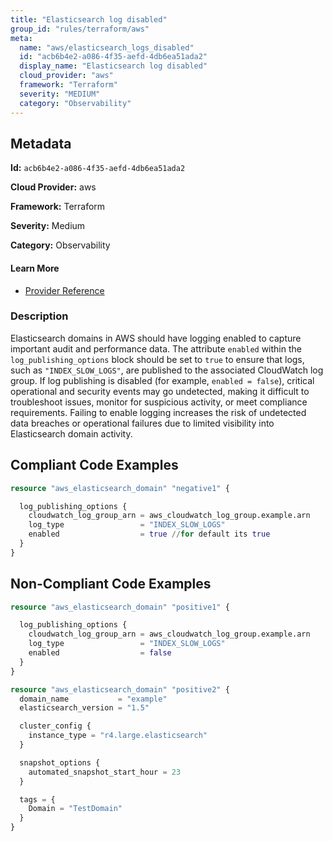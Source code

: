 ```yaml
---
title: "Elasticsearch log disabled"
group_id: "rules/terraform/aws"
meta:
  name: "aws/elasticsearch_logs_disabled"
  id: "acb6b4e2-a086-4f35-aefd-4db6ea51ada2"
  display_name: "Elasticsearch log disabled"
  cloud_provider: "aws"
  framework: "Terraform"
  severity: "MEDIUM"
  category: "Observability"
---
```

## Metadata

**Id:** `acb6b4e2-a086-4f35-aefd-4db6ea51ada2`

**Cloud Provider:** aws

**Framework:** Terraform

**Severity:** Medium

**Category:** Observability

#### Learn More

 - [Provider Reference](https://registry.terraform.io/providers/hashicorp/aws/latest/docs/resources/elasticsearch_domain#log_publishing_options)

### Description

 Elasticsearch domains in AWS should have logging enabled to capture important audit and performance data. The attribute `enabled` within the `log_publishing_options` block should be set to `true` to ensure that logs, such as `"INDEX_SLOW_LOGS"`, are published to the associated CloudWatch log group. If log publishing is disabled (for example, `enabled = false`), critical operational and security events may go undetected, making it difficult to troubleshoot issues, monitor for suspicious activity, or meet compliance requirements. Failing to enable logging increases the risk of undetected data breaches or operational failures due to limited visibility into Elasticsearch domain activity.


## Compliant Code Examples
```terraform
resource "aws_elasticsearch_domain" "negative1" {

  log_publishing_options {
    cloudwatch_log_group_arn = aws_cloudwatch_log_group.example.arn
    log_type                 = "INDEX_SLOW_LOGS"
    enabled                  = true //for default its true
  }
}

```
## Non-Compliant Code Examples
```terraform
resource "aws_elasticsearch_domain" "positive1" {

  log_publishing_options {
    cloudwatch_log_group_arn = aws_cloudwatch_log_group.example.arn
    log_type                 = "INDEX_SLOW_LOGS"
    enabled                  = false
  }
}

```

```terraform
resource "aws_elasticsearch_domain" "positive2" {
  domain_name           = "example"
  elasticsearch_version = "1.5"

  cluster_config {
    instance_type = "r4.large.elasticsearch"
  }

  snapshot_options {
    automated_snapshot_start_hour = 23
  }

  tags = {
    Domain = "TestDomain"
  }
}

```